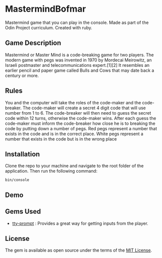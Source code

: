 # MastermindBofmar

Mastermind game that you can play in the console. Made as part of the Odin Project curriculum. Created with ruby.

## Game Description

Mastermind or Master Mind is a code-breaking game for two players. The modern game with pegs was invented in 1970 by Mordecai Meirowitz, an Israeli postmaster and telecommunications expert.[1][2] It resembles an earlier pencil and paper game called Bulls and Cows that may date back a century or more. 

## Rules

You and the computer will take the roles of the code-maker and the code-breaker. The code-maker will create a secret 4 digit code that will use number from 1 to 6. The code-breaker will then need to guess the secret code within 12 turns, otherwise the code-maker wins. After each guess the code-maker must inform the code-breaker how close he is to breaking the code by putting down a number of pegs. Red pegs represent a number that exists in the code and is in the correct place. White pegs represent a number that exists in the code but is in the wrong place


## Installation

Clone the repo to your machine and navigate to the root folder of the application. Then run the following command:

    bin/console


## Demo

## Gems Used

* [tty-prompt](https://github.com/piotrmurach/tty-prompt) : Provides a great way for getting inputs from the player.

## License

The gem is available as open source under the terms of the [MIT License](https://opensource.org/licenses/MIT).
